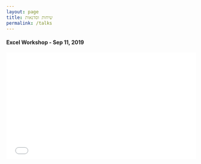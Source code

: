 ```yaml
---
layout: page
title: שיחות וסדנאות
permalink: /talks
---
```


#### Excel Workshop - Sep 11, 2019

<div style="left: 0; width: 100%; height: 0; position: relative; padding-bottom: 56.1972%;"><iframe src="//speakerdeck.com/player/d10897179ce54066acfe8e312d2274f4" style="border: 0; top: 0; left: 0; width: 100%; height: 100%; position: absolute;" allowfullscreen scrolling="no" allow="encrypted-media"></iframe></div>
